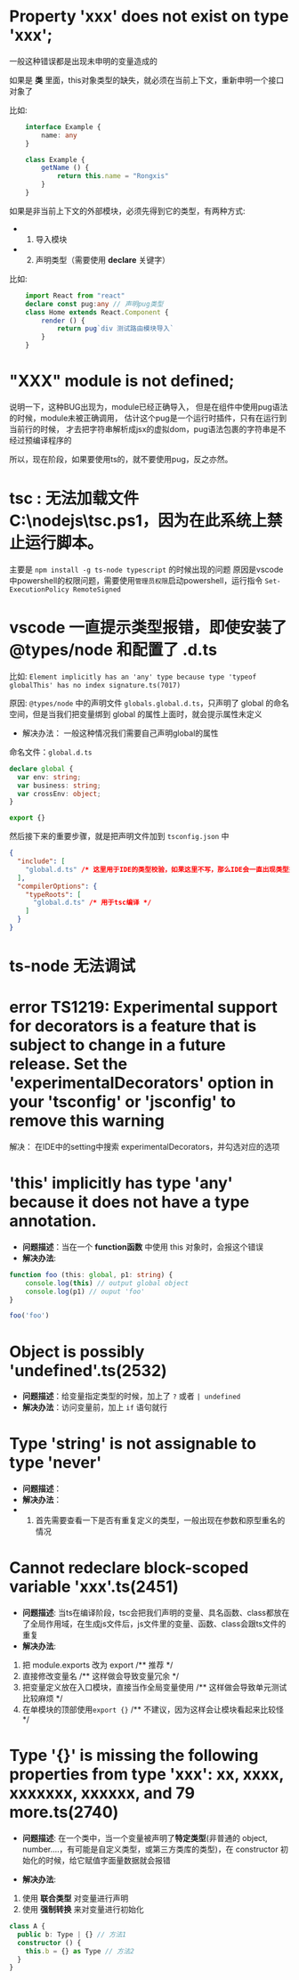 # Property 'xxx' does not exist on type 'xxx';
一般这种错误都是出现未申明的变量造成的

如果是 **类** 里面，this对象类型的缺失，就必须在当前上下文，重新申明一个接口对象了

比如:
``` ts
    interface Example {
        name: any
    }

    class Example {
        getName () {
            return this.name = "Rongxis"
        }
    }
```

如果是非当前上下文的外部模块，必须先得到它的类型，有两种方式:
- 1. 导入模块
- 2. 声明类型（需要使用 **declare** 关键字）

比如:
``` ts
    import React from "react"
    declare const pug:any // 声明pug类型
    class Home extends React.Component {
        render () {
            return pug`div 测试路由模块导入`
        }
    }
```

# "XXX" module is not defined;

说明一下，这种BUG出现为，module已经正确导入，
但是在组件中使用pug语法的时候，module未被正确调用，
估计这个pug是一个运行时插件，只有在运行到当前行的时候，
才去把字符串解析成jsx的虚拟dom，pug语法包裹的字符串是不经过预编译程序的

所以，现在阶段，如果要使用ts的，就不要使用pug，反之亦然。

# tsc : 无法加载文件 C:\nodejs\tsc.ps1，因为在此系统上禁止运行脚本。
主要是 `npm install -g ts-node typescript` 的时候出现的问题
原因是vscode中powershell的权限问题，需要使用`管理员权限`启动powershell，运行指令 `Set-ExecutionPolicy RemoteSigned`

# vscode 一直提示类型报错，即使安装了 @types/node 和配置了 .d.ts

比如: `Element implicitly has an 'any' type because type 'typeof globalThis' has no index signature.ts(7017)`

原因: `@types/node` 中的声明文件 `globals.global.d.ts`，只声明了 global 的命名空间，但是当我们把变量绑到 global 的属性上面时，就会提示属性未定义

- 解决办法：
一般这种情况我们需要自己声明global的属性

命名文件：`global.d.ts`

``` ts
declare global {
  var env: string;
  var business: string;
  var crossEnv: object;
}

export {}
```

然后接下来的重要步骤，就是把声明文件加到 `tsconfig.json` 中

``` json
{
  "include": [
    "global.d.ts" /* 这里用于IDE的类型校验，如果这里不写，那么IDE会一直出现类型报错 */
  ],
  "compilerOptions": {
    "typeRoots": [
      "global.d.ts" /* 用于tsc编译 */
    ]
  }
}
```

# ts-node 无法调试

# error TS1219: Experimental support for decorators is a feature that is subject to change in a future release. Set the 'experimentalDecorators' option in your 'tsconfig' or 'jsconfig' to remove this warning

解决：
在IDE中的setting中搜索 experimentalDecorators，并勾选对应的选项

# 'this' implicitly has type 'any' because it does not have a type annotation.
- **问题描述**：当在一个 **function函数** 中使用 this 对象时，会报这个错误
- **解决办法**: 
``` ts
function foo (this: global, p1: string) {
    console.log(this) // output global object
    console.log(p1) // ouput 'foo'
}

foo('foo')
```

# Object is possibly 'undefined'.ts(2532)
- **问题描述**：给变量指定类型的时候，加上了 `?` 或者 `| undefined`
- **解决办法**：访问变量前，加上 `if` 语句就行 

# Type 'string' is not assignable to type 'never'
- **问题描述**：
- **解决办法**：
- 1. 首先需要查看一下是否有重复定义的类型，一般出现在参数和原型重名的情况

# Cannot redeclare block-scoped variable 'xxx'.ts(2451)
- **问题描述**:
当ts在编译阶段，tsc会把我们声明的变量、具名函数、class都放在了全局作用域，在生成js文件后，js文件里的变量、函数、class会跟ts文件的重复
- **解决办法**:
1. 把 module.exports<commonjs> 改为 export<es6> /** 推荐 */
2. 直接修改变量名 /** 这样做会导致变量冗余 */
3. 把变量定义放在入口模块，直接当作全局变量使用 /** 这样做会导致单元测试比较麻烦 */
4. 在单模块的顶部使用`export {}` /** 不建议，因为这样会让模块看起来比较怪 */

# Type '{}' is missing the following properties from type 'xxx': xx, xxxx, xxxxxxx, xxxxxx, and 79 more.ts(2740)
- **问题描述**:
在一个类中，当一个变量被声明了**特定类型**(非普通的 object, number....，有可能是自定义类型，或第三方类库的类型)，在 constructor 初始化的时候，给它赋值字面量数据就会报错

- **解决办法**:
1. 使用 **联合类型** 对变量进行声明
2. 使用 **强制转换** 来对变量进行初始化
``` ts
class A {
  public b: Type | {} // 方法1
  constructor () {
    this.b = {} as Type // 方法2
  }
}
```
